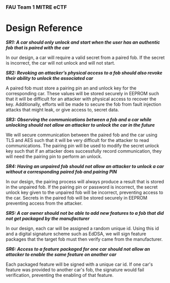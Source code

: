 ### FAU Team 1 MITRE eCTF 

# Design Reference

_**SR1: A car should only unlock and start when the user has an authentic fob that is paired with the car**_

In our design, a car will require a valid secret from a paired fob. If the secret is incorrect, the car will not unlock and will not start.

_**SR2: Revoking an attacker’s physical access to a fob should also revoke their ability to unlock the associated car**_

A paired fob must store a pairing pin an and unlock key for the corresponding car. These values will be stored securely in EEPROM such that it will be difficult for an attacker with physical access to recover the key. Additionally, efforts will be made to secure the fob from fault injection attacks that might leak, or give access to, secret data.

_**SR3: Observing the communications between a fob and a car while unlocking should not allow an attacker to unlock the car in the future**_

We will secure communication between the paired fob and the car using TLS and AES such that it will be very difficult for the attacker to read communications. The pairing pin will be used to modify the secret unlock key such that if an attacker does successfully record communication, they will need the pairing pin to perform an unlock.

_**SR4: Having an unpaired fob should not allow an attacker to unlock a car without a corresponding paired fob and pairing PIN**_

In our design, the pairing process will always produce a result that is stored in the unpaired fob. If the pairing pin or password is incorrect, the secret unlock key given to the unpaired fob will be incorrect, preventing access to the car. Secrets in the paired fob will be stored securely in EEPROM preventing access from the attacker.

_**SR5: A car owner should not be able to add new features to a fob that did not get packaged by the manufacturer**_

In our design, each car will be assigned a random unique id. Using this id and a digital signature scheme such as EdDSA, we will sign feature packages that the target fob must then verify came from the manufacturer.

_**SR6: Access to a feature packaged for one car should not allow an attacker to enable the same feature on another car**_

Each packaged feature will be signed with a unique car id. If one car's feature was provided to another car's fob, the signature would fail verification, preventing the enabling of that feature.


